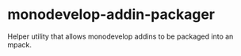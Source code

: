 # monodevelop-addin-packager
Helper utility that allows monodevelop addins to be packaged into an mpack.
